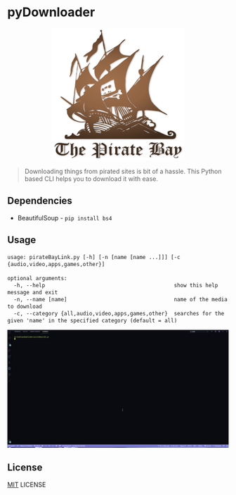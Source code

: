 # pyDownloader

<p align="center">
    <img src = "images/piratebay.png" height = 300px width = 300px>
</p>

> Downloading things from pirated sites is bit of a hassle. This Python based CLI helps you to download it with ease.

## Dependencies

- BeautifulSoup - `pip install bs4`

## Usage

```
usage: pirateBayLink.py [-h] [-n [name [name ...]]] [-c {audio,video,apps,games,other}]

optional arguments:
  -h, --help                                         show this help message and exit
  -n, --name [name]                                  name of the media to download
  -c, --category {all,audio,video,apps,games,other}  searches for the given 'name' in the specified category (default = all)
```

![demo.gif](images/demo.gif)

## License

[MIT](LICENSE) LICENSE
